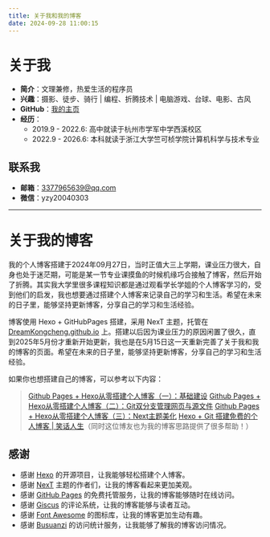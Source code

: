```yaml
---
title: 关于我和我的博客
date: 2024-09-28 11:00:15
---
```


# 关于我
* **<i class="fas fa-user-alt"></i> 简介**：文理兼修，热爱生活的程序员
* **<i class="fas fa-heart"></i> 兴趣**：摄影、徒步、骑行 | 编程、折腾技术 | 电脑游戏、台球、电影、古风
* **<i class="fab fa-github"></i> GitHub**：[我的主页](https://github.com/DreamKongcheng)
* **<i class="fas fa-user-graduate"></i> 经历**：
    * 2019.9 - 2022.6: 高中就读于杭州市学军中学西溪校区
    * 2022.9 - 2026.6: 本科就读于浙江大学竺可桢学院计算机科学与技术专业

## 联系我
* **<i class="fas fa-envelope"></i> 邮箱**：3377965639@qq.com
* **<i class="fab fa-weixin"></i> 微信**：yzy20040303

---

# 关于我的博客
我的个人博客搭建于2024年09月27日，当时正值大三上学期，课业压力很大，自身也处于迷茫期，可能是某一节专业课摸鱼的时候机缘巧合接触了博客，然后开始了折腾。其实我大学里很多课程知识都是通过观看学长学姐的个人博客学习的，受到他们的启发，我也想要通过搭建个人博客来记录自己的学习和生活。希望在未来的日子里，能够坚持更新博客，分享自己的学习和生活经验。

博客使用 Hexo + GitHubPages 搭建，采用 NexT 主题，托管在 [DreamKongcheng.github.io](https://dreamkongcheng.github.io/) 上。搭建以后因为课业压力的原因闲置了很久，直到2025年5月份才重新开始更新，我也是在5月15日这一天重新完善了关于我和我的博客的页面。希望在未来的日子里，能够坚持更新博客，分享自己的学习和生活经验。

如果你也想搭建自己的博客，可以参考以下内容：
> [Github Pages + Hexo从零搭建个人博客（一）：基础建设](https://dreamkongcheng.github.io/blogs/%E4%B8%AA%E4%BA%BA%E5%8D%9A%E5%AE%A2%E6%90%AD%E5%BB%BA/Github%20Pages%20+%20Hexo%E4%BB%8E%E9%9B%B6%E6%90%AD%E5%BB%BA%E4%B8%AA%E4%BA%BA%E5%8D%9A%E5%AE%A2%EF%BC%88%E4%B8%80%EF%BC%89/)
> [Github Pages + Hexo从零搭建个人博客（二）：Git双分支管理网页与源文件](https://dreamkongcheng.github.io/blogs/%E4%B8%AA%E4%BA%BA%E5%8D%9A%E5%AE%A2%E6%90%AD%E5%BB%BA/Github%20Pages%20+%20Hexo%E4%BB%8E%E9%9B%B6%E6%90%AD%E5%BB%BA%E4%B8%AA%E4%BA%BA%E5%8D%9A%E5%AE%A2%EF%BC%88%E4%BA%8C%EF%BC%89/)
> [Github Pages + Hexo从零搭建个人博客（三）：Next主题美化](https://dreamkongcheng.github.io/blogs/%E4%B8%AA%E4%BA%BA%E5%8D%9A%E5%AE%A2%E6%90%AD%E5%BB%BA/Github%20Pages%20+%20Hexo%E4%BB%8E%E9%9B%B6%E6%90%AD%E5%BB%BA%E4%B8%AA%E4%BA%BA%E5%8D%9A%E5%AE%A2%EF%BC%88%E4%B8%89%EF%BC%89/)
>[Hexo + Git 搭建免费的个人博客 | 笑话人生](https://www.cylong.com/blog/2016/04/19/hexo-git/)（同时这位博友也为我的博客思路提供了很多帮助！）


## 感谢
* 感谢 [Hexo](https://hexo.io/) 的开源项目，让我能够轻松搭建个人博客。
* 感谢 [NexT](https://theme-next.js.org/) 主题的作者们，让我的博客看起来更加美观。
* 感谢 [GitHub Pages](https://pages.github.com/) 的免费托管服务，让我的博客能够随时在线访问。
* 感谢 [Giscus](https://giscus.app/) 的评论系统，让我的博客能够与读者互动。
* 感谢 [Font Awesome](https://fontawesome.com/) 的图标库，让我的博客更加生动有趣。
* 感谢 [Busuanzi](https://busuanzi.ibruce.info/) 的访问统计服务，让我能够了解我的博客访问情况。